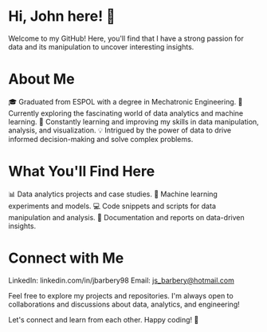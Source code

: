 # Hi, John here! 👋

Welcome to my GitHub! Here, you'll find that I have a strong passion for data and its manipulation to uncover interesting insights.

# About Me
🎓 Graduated from ESPOL with a degree in Mechatronic Engineering.
💼 Currently exploring the fascinating world of data analytics and machine learning.
🌱 Constantly learning and improving my skills in data manipulation, analysis, and visualization.
💡 Intrigued by the power of data to drive informed decision-making and solve complex problems.

# What You'll Find Here
📊 Data analytics projects and case studies.
🤖 Machine learning experiments and models.
💻 Code snippets and scripts for data manipulation and analysis.
📝 Documentation and reports on data-driven insights.

# Connect with Me
LinkedIn: linkedin.com/in/jbarbery98
Email: js_barbery@hotmail.com

Feel free to explore my projects and repositories. I'm always open to collaborations and discussions about data, analytics, and engineering!

Let's connect and learn from each other. Happy coding! 🚀
